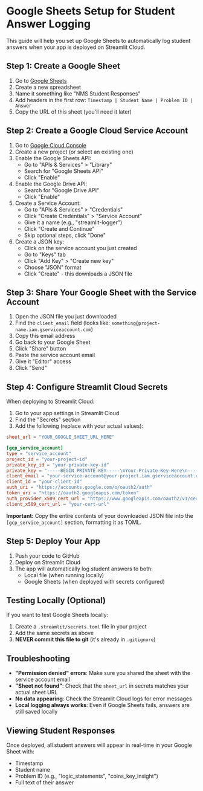 # Google Sheets Setup for Student Answer Logging

This guide will help you set up Google Sheets to automatically log student answers when your app is deployed on Streamlit Cloud.

## Step 1: Create a Google Sheet

1. Go to [Google Sheets](https://sheets.google.com)
2. Create a new spreadsheet
3. Name it something like "NMS Student Responses"
4. Add headers in the first row: `Timestamp | Student Name | Problem ID | Answer`
5. Copy the URL of this sheet (you'll need it later)

## Step 2: Create a Google Cloud Service Account

1. Go to [Google Cloud Console](https://console.cloud.google.com/)
2. Create a new project (or select an existing one)
3. Enable the Google Sheets API:
   - Go to "APIs & Services" > "Library"
   - Search for "Google Sheets API"
   - Click "Enable"
4. Enable the Google Drive API:
   - Search for "Google Drive API"
   - Click "Enable"
5. Create a Service Account:
   - Go to "APIs & Services" > "Credentials"
   - Click "Create Credentials" > "Service Account"
   - Give it a name (e.g., "streamlit-logger")
   - Click "Create and Continue"
   - Skip optional steps, click "Done"
6. Create a JSON key:
   - Click on the service account you just created
   - Go to "Keys" tab
   - Click "Add Key" > "Create new key"
   - Choose "JSON" format
   - Click "Create" - this downloads a JSON file

## Step 3: Share Your Google Sheet with the Service Account

1. Open the JSON file you just downloaded
2. Find the `client_email` field (looks like: `something@project-name.iam.gserviceaccount.com`)
3. Copy this email address
4. Go back to your Google Sheet
5. Click "Share" button
6. Paste the service account email
7. Give it "Editor" access
8. Click "Send"

## Step 4: Configure Streamlit Cloud Secrets

When deploying to Streamlit Cloud:

1. Go to your app settings in Streamlit Cloud
2. Find the "Secrets" section
3. Add the following (replace with your actual values):

```toml
sheet_url = "YOUR_GOOGLE_SHEET_URL_HERE"

[gcp_service_account]
type = "service_account"
project_id = "your-project-id"
private_key_id = "your-private-key-id"
private_key = "-----BEGIN PRIVATE KEY-----\nYour-Private-Key-Here\n-----END PRIVATE KEY-----\n"
client_email = "your-service-account@your-project.iam.gserviceaccount.com"
client_id = "your-client-id"
auth_uri = "https://accounts.google.com/o/oauth2/auth"
token_uri = "https://oauth2.googleapis.com/token"
auth_provider_x509_cert_url = "https://www.googleapis.com/oauth2/v1/certs"
client_x509_cert_url = "your-cert-url"
```

**Important:** Copy the entire contents of your downloaded JSON file into the `[gcp_service_account]` section, formatting it as TOML.

## Step 5: Deploy Your App

1. Push your code to GitHub
2. Deploy on Streamlit Cloud
3. The app will automatically log student answers to both:
   - Local file (when running locally)
   - Google Sheets (when deployed with secrets configured)

## Testing Locally (Optional)

If you want to test Google Sheets locally:

1. Create a `.streamlit/secrets.toml` file in your project
2. Add the same secrets as above
3. **NEVER commit this file to git** (it's already in `.gitignore`)

## Troubleshooting

- **"Permission denied" errors**: Make sure you shared the sheet with the service account email
- **"Sheet not found"**: Check that the `sheet_url` in secrets matches your actual sheet URL
- **No data appearing**: Check the Streamlit Cloud logs for error messages
- **Local logging always works**: Even if Google Sheets fails, answers are still saved locally

## Viewing Student Responses

Once deployed, all student answers will appear in real-time in your Google Sheet with:
- Timestamp
- Student name
- Problem ID (e.g., "logic_statements", "coins_key_insight")
- Full text of their answer
